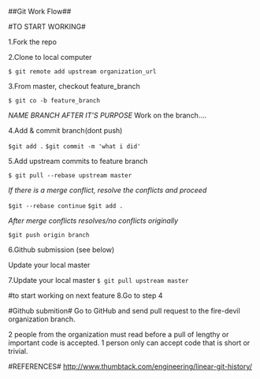 ##Git Work Flow##

#TO START WORKING#

1.Fork the repo

2.Clone to local computer

`$ git remote add upstream organization_url`

3.From  master, checkout feature_branch

`$ git co -b feature_branch`

_NAME BRANCH AFTER IT'S PURPOSE_
Work on the branch....

4.Add & commit branch(dont push)

`$git add .`
`$git commit -m 'what i did'`

5.Add upstream commits to feature  branch

`$ git pull --rebase upstream master`

_If there is a merge conflict, resolve the conflicts and proceed_

`$git --rebase continue`
`$git add .`

_After merge conflicts resolves/no conflicts  originally_

`$git push origin branch`

6.Github submission (see below) 

Update your local master

7.Update your local master
`$ git pull upstream master`

#to start working on next feature
8.Go to step 4

#Github submition#
Go to GitHub and send pull request to the fire-devil organization branch.

2 people from the organization must read before a pull of lengthy or important code is accepted. 1 person only can accept code that is short or trivial.

#REFERENCES#
http://www.thumbtack.com/engineering/linear-git-history/
